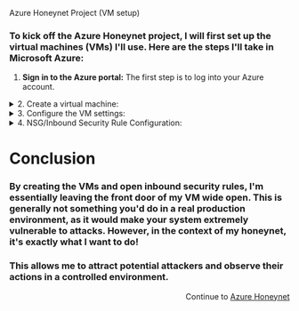Azure Honeynet Project (VM setup)


### To kick off the Azure Honeynet project, I will first set up the virtual machines (VMs) I'll use. Here are the steps I'll take in Microsoft Azure:

1. **Sign in to the Azure portal:** The first step is to log into your Azure account.
<details close> 
<summary> 2. Create a virtual machine: </summary>




- Once you're in the Azure portal, navigate to the 'Virtual machines' section. 
  
  ![azure portal](https://github.com/AmiliaSalva/Azure-VM-Prep/assets/132176058/89174131-d43a-444b-b3f9-e4b7972d0041)

  
  
- Click on 'Create', then 'Virtual machine'. This is where I'll set up my new VM!
  
 
  ![VM create](https://github.com/AmiliaSalva/Azure-VM-Prep/assets/132176058/f8cc721b-2439-4390-9552-06a51b996918)
  
  </details>
  
  
  <details close> 
<summary> 3. Configure the VM settings: </summary>
  
  - **Subscription and resource group:** I'll select my Azure subscription and resource group (Which is a way to group and manage resources in Azure!). For the purpose of the project, I already created created a resource group called ```RG-Cyber-Lab2``` 
  
  - **Virtual Machine Name:** For the purpose of this project, I am going to name this VM, ```Lab-HoneyNet```

  - **Region:** For the purpose of this project, I am going to choose the region, ```(US) East US 2```
  
  - **Availability Options:** Being that the only purpose of this machine will be to act as a Honeypot, I do not require any form of availability, so I selected ```No infrastructure redundancy required```

  - **Image:** Select ```Windows 10 Pro, version 21H2 - x64 Gen2```
  
  ![VM create](https://github.com/AmiliaSalva/Azure-VM-Prep/assets/132176058/10525f40-6634-4cef-b519-0487d492c878)
  
  - **Networking**: When creating the virtual network, I will be leaving it to the default settings. For the purpose of this lab, I called mine ```Lab-VNet```.
  
  ![netowkr](https://github.com/AmiliaSalva/Azure-VM-Prep/assets/132176058/8fe63ac8-42a9-4bea-bab0-2575013c185c)


  </details>


<details close> 
<summary> 4. NSG/Inbound Security Rule Configuration: </summary>
 
  - **Navigate to the Network Security Group (NSG):** In the Azure portal, search for 'Network Security Groups' in the search bar at the top. Once there, select the NSG associated with your virtual machine.
  
  - **Create an inbound security rule:** Inside the NSG, you'll find a section for 'Inbound security rules'. This is where I control what kind of traffic is allowed to reach my VM. Click on 'Add' to create a new rule.
  - **Configure the rule:** I'll be prompted to input some details about my new rule.
  
  - **Source:** This defines where the incoming traffic is coming from. I can set this to ```Any``` to allow traffic from any location.
  
  - **Source port ranges:** This specifies the ports on the source (the computer initiating the connection) that are allowed. Again, I can set this to ```*``` or ```Any``` to allow all ports.

  - **Destination:** This defines where the traffic is going to. Since I want the traffic to reach my VM, I will set this to ```Any```.
  
  - **Destination port ranges:** This specifies the ports on my VM that are allowed to receive traffic. I can set this to ```*``` or ```Any``` to open all ports.
  
  - **Priority:** Setting priorities in Network Security Groups (NSGs) is an essential step. The priority determines the order in which rules are applied. Rules with lower priority numbers are processed before rules with higher priority numbers because the lower the number, the higher the priority. For the purpose of this lab, I set the priority to ```300``` to ensure that this honeypot functions as intended!

  - **Action:** I'll set this to ```Allow```, which means that traffic matching this rule will be allowed to reach my VM. 
  
 ![NSG](https://github.com/AmiliaSalva/Azure-VM-Prep/assets/132176058/feb1442a-8ee7-4c78-bb98-018858b85f99)

  
  - **Review & Create:** After I've input and configured all the details I need for this inbound rule, click 'Add' to create the rule.
 
 
 
 
 
 
 
 
 
</details>

# Conclusion

### By creating the VMs and open inbound security rules, I'm essentially leaving the front door of my VM wide open. This is generally not something you'd do in a real production environment, as it would make your system extremely vulnerable to attacks. However, in the context of my honeynet, it's exactly what I want to do!

### This allows me to attract potential attackers and observe their actions in a controlled environment.

<p align="right"> Continue to <a href="https://github.com/FidelisIwu/Azure-Honeynet">Azure Honeynet</a></p>
